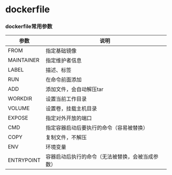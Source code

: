 # dockerfile

### dockerfile常用参数

| 参数         | 说明                       |
| ---------- | ------------------------ |
| FROM       | 指定基础镜像                   |
| MAINTAINER | 指定维护者信息                  |
| LABEL      | 描述、标签                    |
| RUN        | 在命令前面添加                  |
| ADD        | 添加文件，会自动解压tar            |
| WORKDIR    | 设置当前工作目录                 |
| VOLUME     | 设置卷，挂载主机目录               |
| EXPOSE     | 指定对外开放的端口                |
| CMD        | 指定容器启动后要执行的命令（容易被替换）     |
| COPY       | 复制文件，不解压                 |
| ENV        | 环境变量                     |
| ENTRYPOINT | 容器启动后执行的命令（无法被替换，会被当成参数） |

